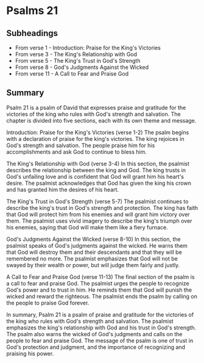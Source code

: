 # Psalms 21

## Subheadings

* From verse 1 - Introduction: Praise for the King's Victories
* From verse 3 - The King's Relationship with God
* From verse 5 - The King's Trust in God's Strength
* From verse 8 - God's Judgments Against the Wicked
* From verse 11 - A Call to Fear and Praise God

## Summary

Psalm 21 is a psalm of David that expresses praise and gratitude for the victories of the king who rules with God's strength and salvation. The chapter is divided into five sections, each with its own theme and message.

Introduction: Praise for the King's Victories (verse 1-2)
The psalm begins with a declaration of praise for the king's victories. The king rejoices in God's strength and salvation. The people praise him for his accomplishments and ask God to continue to bless him.

The King's Relationship with God (verse 3-4)
In this section, the psalmist describes the relationship between the king and God. The king trusts in God's unfailing love and is confident that God will grant him his heart's desire. The psalmist acknowledges that God has given the king his crown and has granted him the desires of his heart.

The King's Trust in God's Strength (verse 5-7)
The psalmist continues to describe the king's trust in God's strength and protection. The king has faith that God will protect him from his enemies and will grant him victory over them. The psalmist uses vivid imagery to describe the king's triumph over his enemies, saying that God will make them like a fiery furnace.

God's Judgments Against the Wicked (verse 8-10)
In this section, the psalmist speaks of God's judgments against the wicked. He warns them that God will destroy them and their descendants and that they will be remembered no more. The psalmist emphasizes that God will not be swayed by their wealth or power, but will judge them fairly and justly.

A Call to Fear and Praise God (verse 11-13)
The final section of the psalm is a call to fear and praise God. The psalmist urges the people to recognize God's power and to trust in him. He reminds them that God will punish the wicked and reward the righteous. The psalmist ends the psalm by calling on the people to praise God forever.

In summary, Psalm 21 is a psalm of praise and gratitude for the victories of the king who rules with God's strength and salvation. The psalmist emphasizes the king's relationship with God and his trust in God's strength. The psalm also warns the wicked of God's judgments and calls on the people to fear and praise God. The message of the psalm is one of trust in God's protection and judgment, and the importance of recognizing and praising his power.